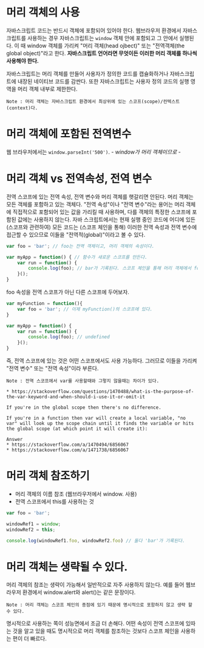# 머리 객체의 사용

자바스크립트 코드는 반드시 객체에 포함되어 있어야 한다. 웹브라우저 환경에서 자바스크립트를 사용하는 경우 자바스크립트는 `window` 객체 안에 포함되고 그 안에서 실행된다. 이 때 window 객체를 가리켜 "머리 객체(head ojbect)" 또는 "전역객체(the global object)"라고 한다. **자바스크립트 언어라면 무엇이든 이러한 머리 객체를 하나씩 사용해야 한다.**

자바스크립트는 머리 객체를 만들어 사용자가 정의한 코드를 캡슐화하거나 자바스크립트에 내장된 네이티브 코드를 감싼다. 또한 자바스크립트는 사용자 정의 코드의 실행 영역을 머리 객체 내부로 제한한다.

```
Note : 머리 객체는 자바스크립트 환경에서 최상위에 있는 스코프(scope)/컨텍스트(context)다.
```

# 머리 객체에 포함된 전역변수
웹 브라우저에서는 `window.parseInt('500')`. - *window가 머리 객체이므로* -

# 머리 객체 vs 전역속성, 전역 변수
전역 스코프에 있는 전역 속성, 전역 변수와 머리 객체를 햇갈리면 안된다. 머리 객체는 모든 객체를 포함하고 있는 객체다. "전역 속성"이나 "전역 변수"라는 용어는 머리 객체에 직접적으로 포함되어 있는 값을 가리킬 때 사용하며, 다를 객체의 특정한 스코프에 포함된 값에는 사용하지 않는다. 자바 스크립트에서는 현재 실행 중인 코드에 어디에 있든 (스코프와 관련하여) 모든 코드는 (스코프 체인을 통해) 이러한 전역 속성과 전역 변수에 접근할 수 있으므로 이들을 "전역적(global)"이라고 볼 수 있다.

```js
var foo = 'bar'; // foo는 전역 객체이고, 머리 객체의 속성이다.

var myApp = function() { // 함수가 새로운 스코프를 만든다.
    var run = function() {
        console.log(foo); // bar가 기록된다. 스코프 체인을 통해 머리 객체에서 foo의 값을 찾은 것이다.
    }();
}
```

foo 속성을 전역 스코프가 아닌 다른 스코프에 두어보자.

```js
var myFunction = function(){
    var foo = 'bar'; // 이제 myFunction()의 스코프에 있다.
}

var myApp = function() { 
    var run = function() {
        console.log(foo); // undefined
    }();
}
```

즉, 전역 스코프에 있는 것은 어떤 스코프에서도 사용 가능하다. 그러므로 이들을 가리켜 "전역 변수" 또는 "전역 속성"이라 부른다.

```
Note : 전역 스코프에서 var를 사용할때와 그렇지 않을때는 차이가 있다.

* https://stackoverflow.com/questions/1470488/what-is-the-purpose-of-the-var-keyword-and-when-should-i-use-it-or-omit-it

If you're in the global scope then there's no difference.

If you're in a function then var will create a local variable, "no var" will look up the scope chain until it finds the variable or hits the global scope (at which point it will create it):

Answer
* https://stackoverflow.com/a/1470494/6856067
* https://stackoverflow.com/a/1471738/6856067
```

# 머리 객체 참조하기
* 머리 객체의 이름 참조 (웹브라우저에서 window. 사용)
* 전역 스코프에서 this를 사용하는 것

```js
var foo = 'bar';

windowRef1 = window;
windowRef2 = this;

console.log(windowRef1.foo, windowRef2.foo) // 둘다 'bar'가 기록된다.
```

# 머리 객체는 생략될 수 있다.
머리 객체의 참조는 생략이 가능해서 일반적으로 자주 사용하지 않는다. 예를 들어 웹브라우저 환경에서 window.alert와 alert()는 같은 문장이다.

```
Note : 머리 객체는 스코프 체인의 종점에 있기 때문에 명시적으로 포함하지 않고 생략 할 수 있다.
```

명시적으로 사용하는 쪽이 성능면에서 조금 더 손해다. 어떤 속성이 전역 스코프에 있따는 것을 알고 있을 때도 명시적으로 머리 객체를 참조하는 것보다 스코프 체인을 사용하는 편이 더 빠르다.